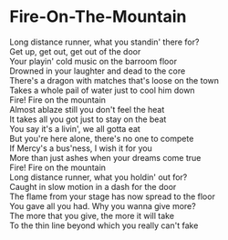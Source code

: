 # Fire-On-The-Mountain

Long distance runner, what you standin' there for?  
Get up, get out, get out of the door  
Your playin' cold music on the barroom floor  
Drowned in your laughter and dead to the core  
There's a dragon with matches that's loose on the town  
Takes a whole pail of water just to cool him down  
Fire! Fire on the mountain  
Almost ablaze still you don't feel the heat  
It takes all you got just to stay on the beat  
You say it's a livin', we all gotta eat  
But you're here alone, there's no one to compete  
If Mercy's a bus'ness, I wish it for you  
More than just ashes when your dreams come true  
Fire! Fire on the mountain  
Long distance runner, what you holdin' out for?  
Caught in slow motion in a dash for the door  
The flame from your stage has now spread to the floor  
You gave all you had. Why you wanna give more?  
The more that you give, the more it will take  
To the thin line beyond which you really can't fake
